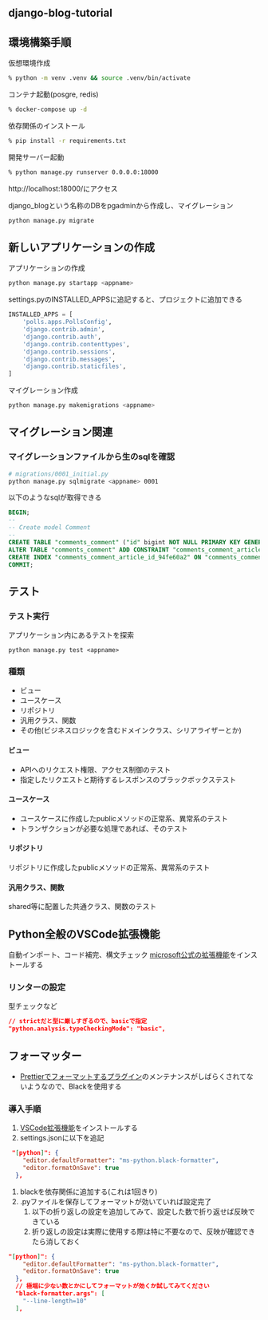 ## django-blog-tutorial


## 環境構築手順

仮想環境作成

```bash
% python -m venv .venv && source .venv/bin/activate
```

コンテナ起動(posgre, redis)
```bash
% docker-compose up -d
```

依存関係のインストール
```bash
% pip install -r requirements.txt
```

開発サーバー起動

```bash
% python manage.py runserver 0.0.0.0:18000
```


http://localhost:18000/にアクセス

django_blogという名称のDBをpgadminから作成し、マイグレーション

```bash
python manage.py migrate
```

## 新しいアプリケーションの作成

アプリケーションの作成

```bash
python manage.py startapp <appname>
```

settings.pyのINSTALLED_APPSに追記すると、プロジェクトに追加できる
```python
INSTALLED_APPS = [
    'polls.apps.PollsConfig',
    'django.contrib.admin',
    'django.contrib.auth',
    'django.contrib.contenttypes',
    'django.contrib.sessions',
    'django.contrib.messages',
    'django.contrib.staticfiles',
]
```

マイグレーション作成

```bash
python manage.py makemigrations <appname>
```


## マイグレーション関連

### マイグレーションファイルから生のsqlを確認

```bash
# migrations/0001_initial.py
python manage.py sqlmigrate <appname> 0001
```

以下のようなsqlが取得できる

``` sql
BEGIN;
--
-- Create model Comment
--
CREATE TABLE "comments_comment" ("id" bigint NOT NULL PRIMARY KEY GENERATED BY DEFAULT AS IDENTITY, "comment_text" text NOT NULL, "article_id" bigint NOT NULL);
ALTER TABLE "comments_comment" ADD CONSTRAINT "comments_comment_article_id_94fe60a2_fk_articles_article_id" FOREIGN KEY ("article_id") REFERENCES "articles_article" ("id") DEFERRABLE INITIALLY DEFERRED;
CREATE INDEX "comments_comment_article_id_94fe60a2" ON "comments_comment" ("article_id");
COMMIT;
```

## テスト
### テスト実行
アプリケーション内にあるテストを探索

```
python manage.py test <appname>
```

### 種類
- ビュー
- ユースケース
- リポジトリ
- 汎用クラス、関数
- その他(ビジネスロジックを含むドメインクラス、シリアライザーとか)

#### ビュー
- APIへのリクエスト権限、アクセス制御のテスト
- 指定したリクエストと期待するレスポンスのブラックボックステスト

#### ユースケース
- ユースケースに作成したpublicメソッドの正常系、異常系のテスト
- トランザクションが必要な処理であれば、そのテスト

#### リポジトリ
リポジトリに作成したpublicメソッドの正常系、異常系のテスト

#### 汎用クラス、関数
shared等に配置した共通クラス、関数のテスト

## Python全般のVSCode拡張機能
自動インポート、コード補完、構文チェック
[microsoft公式の拡張機能](https://marketplace.visualstudio.com/items?itemName=ms-python.python)をインストールする

### リンターの設定
型チェックなど
```json
// strictだと型に厳しすぎるので、basicで指定
"python.analysis.typeCheckingMode": "basic",
```

## フォーマッター
- [Prettierでフォーマットするプラグイン](https://github.com/prettier/plugin-python)のメンテナンスがしばらくされてないようなので、Blackを使用する

### 導入手順
1. [VSCode拡張機能](https://marketplace.visualstudio.com/items?itemName=ms-python.black-formatter)をインストールする
2. settings.jsonに以下を追記
```json
 "[python]": {
    "editor.defaultFormatter": "ms-python.black-formatter",
    "editor.formatOnSave": true
  },
```

1. blackを依存関係に追加する(これは1回きり)
2. .pyファイルを保存してフォーマットが効いていれば設定完了
   1. 以下の折り返しの設定を追加してみて、設定した数で折り返せば反映できている
   2. 折り返しの設定は実際に使用する際は特に不要なので、反映が確認できたら消しておく

```json
"[python]": {
    "editor.defaultFormatter": "ms-python.black-formatter",
    "editor.formatOnSave": true
  },
  // 極端に少ない数とかにしてフォーマットが効くか試してみてください
  "black-formatter.args": [
    "--line-length=10"
  ],
```